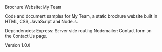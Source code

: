 Brochure Website: My Team

Code and document samples for My Team, a static brochure website built in HTML, CSS, JavaScript and Node.js.

Dependencies:
Express: Server side routing
Nodemailer: Contact form on the Contact Us page.

Version 1.0.0
